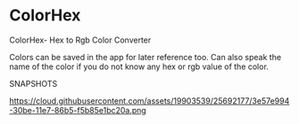 # ColorHex
ColorHex- Hex to Rgb Color Converter

Colors can be saved in the app for later reference too.
Can also speak the name of the color if you do not know any hex or rgb value of the color.

SNAPSHOTS

https://cloud.githubusercontent.com/assets/19903539/25692177/3e57e994-30be-11e7-86b5-f5b85e1bc20a.png
